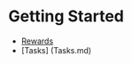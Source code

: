 # Getting Started

* [Rewards](https://github.com/antiriby/AMTV/blob/main/Rewards.md)
* [Tasks] (Tasks.md)
